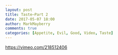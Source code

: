 ```yaml
---
layout: post
title: Taste–Part 2
date: 2017-05-07 18:00
author: MarkMayberry
comments: true
categories: [Appetite, Evil, Good, Video, Taste]
---
```

https://vimeo.com/218512406
